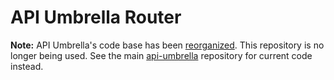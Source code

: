 # API Umbrella Router

**Note:** API Umbrella's code base has been [reorganized](https://github.com/NREL/api-umbrella/pull/183). This repository is no longer being used. See the main [api-umbrella](https://github.com/NREL/api-umbrella) repository for current code instead.
